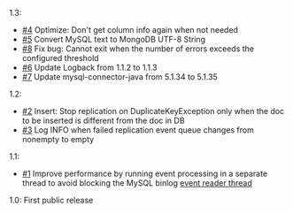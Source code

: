 1.3:

* [#4](https://github.com/ngocdaothanh/mydit/issues/4)
  Optimize: Don't get column info again when not needed
* [#5](https://github.com/ngocdaothanh/mydit/issues/5)
  Convert MySQL text to MongoDB UTF-8 String
* [#8](https://github.com/ngocdaothanh/mydit/issues/8)
  Fix bug: Cannot exit when the number of errors exceeds the configured threshold
* [#6](https://github.com/ngocdaothanh/mydit/issues/6)
  Update Logback from 1.1.2 to 1.1.3
* [#7](https://github.com/ngocdaothanh/mydit/issues/7)
  Update mysql-connector-java from 5.1.34 to 5.1.35

1.2:

* [#2](https://github.com/ngocdaothanh/mydit/issues/2)
  Insert: Stop replication on DuplicateKeyException only when the doc to be
  inserted is different from the doc in DB
* [#3](https://github.com/ngocdaothanh/mydit/issues/3)
  Log INFO when failed replication event queue changes from nonempty to empty

1.1:

* [#1](https://github.com/ngocdaothanh/mydit/issues/1)
  Improve performance by running event processing in a separate thread to
  avoid blocking the MySQL binlog
  [event reader thread](https://github.com/shyiko/mysql-binlog-connector-java/issues/32)

1.0: First public release
